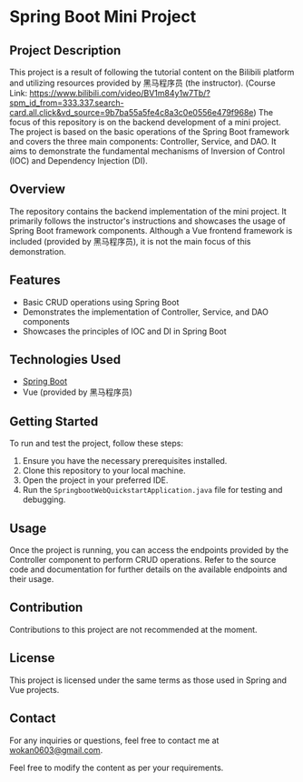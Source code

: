# Spring Boot Mini Project

## Project Description

This project is a result of following the tutorial content on the Bilibili platform and utilizing resources provided by 黑马程序员 (the instructor). (Course Link: https://www.bilibili.com/video/BV1m84y1w7Tb/?spm_id_from=333.337.search-card.all.click&vd_source=9b7ba55a5fe4c8a3c0e0556e479f968e) The focus of this repository is on the backend development of a mini project. The project is based on the basic operations of the Spring Boot framework and covers the three main components: Controller, Service, and DAO. It aims to demonstrate the fundamental mechanisms of Inversion of Control (IOC) and Dependency Injection (DI).

## Overview

The repository contains the backend implementation of the mini project. It primarily follows the instructor's instructions and showcases the usage of Spring Boot framework components. Although a Vue frontend framework is included (provided by 黑马程序员), it is not the main focus of this demonstration.

## Features

- Basic CRUD operations using Spring Boot
- Demonstrates the implementation of Controller, Service, and DAO components
- Showcases the principles of IOC and DI in Spring Boot

## Technologies Used

- [Spring Boot](https://spring.io/projects/spring-boot)
- Vue (provided by 黑马程序员)

## Getting Started

To run and test the project, follow these steps:

1. Ensure you have the necessary prerequisites installed.
2. Clone this repository to your local machine.
3. Open the project in your preferred IDE.
4. Run the `SpringbootWebQuickstartApplication.java` file for testing and debugging.

## Usage

Once the project is running, you can access the endpoints provided by the Controller component to perform CRUD operations. Refer to the source code and documentation for further details on the available endpoints and their usage.

## Contribution

Contributions to this project are not recommended at the moment.

## License

This project is licensed under the same terms as those used in Spring and Vue projects.

## Contact

For any inquiries or questions, feel free to contact me at wokan0603@gmail.com.

Feel free to modify the content as per your requirements.
